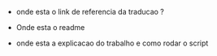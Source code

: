 
* onde esta o link de referencia da traducao ?

* Onde esta o readme
* onde esta a explicacao do trabalho e como rodar o script 
